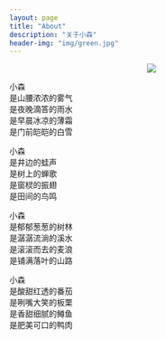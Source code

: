```yaml
---
layout: page
title: "About"
description: "关于小森"
header-img: "img/green.jpg"
---
```



<center>
    <p><img src="http://7xlfkx.com1.z0.glb.clouddn.com/white2.jpg" align="center"></p>
</center>


小森  
是山腰浓浓的雾气  
是夜晚滴答的雨水  
是早晨冰凉的薄霜  
是门前皑皑的白雪  

小森  
是井边的蛙声  
是树上的蝉歌  
是窗棂的振翅  
是田间的鸟鸣  

小森  
是郁郁葱葱的树林  
是潺潺流淌的溪水  
是滚滚而去的麦浪  
是铺满落叶的山路  

小森  
是酸甜红透的番茄  
是咧嘴大笑的板栗  
是香甜细腻的鳟鱼  
是肥美可口的鸭肉





